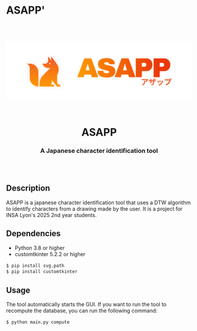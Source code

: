 
# ASAPP'


<br/>
<br/>

<p align="center">
<img src="assets/banner.png" width="1024" />
</p>
<br/>

<h1 align="center">ASAPP</h1>
<h3 align="center">A Japanese character identification tool</h3>
<br/>
<br/>

## Description

ASAPP is a japanese character identification tool that uses a DTW algorithm to identify characters from a drawing made by the user. It is a project for INSA Lyon's 2025 2nd year students. 

## Dependencies 

- Python 3.8 or higher
- customtkinter 5.2.2 or higher

```py
$ pip install svg.path
$ pip install customtkinter
```


## Usage

The tool automatically starts the GUI. If you want to run the tool to recompute the database, you can run the following command:

```py
$ python main.py compute
```

